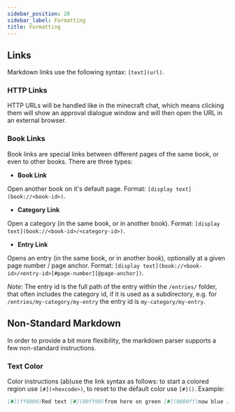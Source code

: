 ```yaml
---
sidebar_position: 20
sidebar_label: Formatting
title: Formatting
---
```


## Links 

Markdown links use the following syntax: `[text](url)`.

### HTTP Links

HTTP URLs will be handled like in the minecraft chat, which means clicking them will show an approval dialogue window and will then open the URL in an external browser. 

### Book Links

Book links are special links between different pages of the same book, or even to other books.
There are three types:

* **Book Link**

Open another book on it's default page.
Format: `[display text](book://<book-id>)`.

* **Category Link**

Open a category (in the same book, or in another book).
Format: `[display text](book://<book-id>/<category-id>)`.

* **Entry Link**

Opens an entry (in the same book, or in another book), optionally at a given page number / page anchor.
Format: `[display text](book://<book-id>/<entry-id>[#page-number][@page-anchor])`.

*Note*: The entry id is the full path of the entry within the `/entries/` folder, that often includes the category id, if it is used as a subdirectory, e.g. for `/entries/my-category/my-entry` the entry id is `my-category/my-entry`.

## Non-Standard Markdown

In order to provide a bit more flexibility, the markdown parser supports a few non-standard instructions.

### Text Color 

Color instructions (ab)use the link syntax as follows: to start a colored region use `[#](<hexcode>)`, to reset to the default color use `[#]()`.
Example:

```markdown
[#](ff0000)Red text [#](00ff00)from here on green [#](0000ff)now blue [#]()and finally back to default color.
```